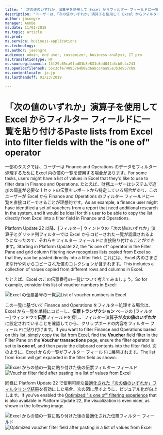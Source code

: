 ```yaml
---
title: "「次の値のいずれか」演算子を使用して Excel からフィルター フィールドに一覧を貼り付ける"
description: "ユーザーは、「次の値のいずれか」演算子を使用して Excel からフィルター フィールドに一覧を正しく貼り付けられるようになりました。"
author: jasongre
manager: AnnBe
ms.date: 11/01/2018
ms.topic: article
ms.prod: 
ms.service: business-applications
ms.technology: 
ms.author: jasongre
audience: admin, end user, customizer, business analyst, IT pro
ms.translationtype: HT
ms.sourcegitcommit: 13f29c65ca9fad83b8e831c6dd84fa3cb0c4c243
ms.openlocfilehash: 56c3cfe74093764b02d6a8cc4aa95e3b3e957cb9
ms.contentlocale: ja-jp
ms.lasthandoff: 01/23/2019

---
```


# <a name="paste-lists-from-excel-into-filter-fields-with-the-is-one-of-operator"></a><span data-ttu-id="119a5-103">「次の値のいずれか」演算子を使用して Excel からフィルター フィールドに一覧を貼り付ける</span><span class="sxs-lookup"><span data-stu-id="119a5-103">Paste lists from Excel into filter fields with the "is one of" operator</span></span>

<span data-ttu-id="119a5-104">一部のタスクでは、ユーザーは Finance and Operations のデータをフィルター処理するために Excel 内の値の一覧を使用する場合があります。</span><span class="sxs-lookup"><span data-stu-id="119a5-104">For some tasks, users might have a list of values in Excel that they'd like to use to filter data in Finance and Operations.</span></span> <span data-ttu-id="119a5-105">たとえば、財務ユーザーはシステムで追加の調査が必要な 1 セットの伝票をレポートから特定している場合があり、このユーザーが Excel から Finance and Operations のフィルター フィールドに一覧を直接コピーできることが理想的です。</span><span class="sxs-lookup"><span data-stu-id="119a5-105">As an example, a finance user might have identified a set of vouchers from a report that need additional research in the system, and it would be ideal for this user to be able to copy the list directly from Excel into a filter field in Finance and Operations.</span></span>   

<span data-ttu-id="119a5-106">Platform Update 22 以降、[フィルター] ウィンドウの「次の値のいずれか」演算子とグリッド列フィルターでは Excel からコピーされた一覧が認識されるようになったので、それらをフィルター フィールドに直接貼り付けることができます。</span><span class="sxs-lookup"><span data-stu-id="119a5-106">Starting in Platform Update 22, the "is one of" operator in the Filter Pane and grid column filtering now recognizes lists copied from Excel so that they can be pasted directly into a filter field.</span></span> <span data-ttu-id="119a5-107">これには、Excel 内のさまざまな行や列からコピーされた値のコレクションが含まれます。</span><span class="sxs-lookup"><span data-stu-id="119a5-107">This includes a collection of values copied from different rows and columns in Excel.</span></span>

<span data-ttu-id="119a5-108">たとえば、Excel のこの伝票番号の一覧について考えてみましょう。</span><span class="sxs-lookup"><span data-stu-id="119a5-108">So for example, consider this list of voucher numbers in Excel:</span></span> 

<span data-ttu-id="119a5-109">![Excel の伝票番号の一覧](media/excelFilterList.png  "Excel の伝票番号の一覧")</span><span class="sxs-lookup"><span data-stu-id="119a5-109">![List of voucher numbers in Excel](media/excelFilterList.png  "List of voucher numbers in Excel")</span></span>

<span data-ttu-id="119a5-110">この一覧に基づいて Finance and Operations をフィルター処理する場合は、Excel から一覧を単純にコピーし、**伝票トランザクション** ページの [フィルター] ウィンドウで**伝票**フィールドを探し、フィルター演算子が**次の値のいずれか**に設定されていることを確認してから、クリップボードの内容をフィルター フィールドに貼り付けます。</span><span class="sxs-lookup"><span data-stu-id="119a5-110">If you want to filter Finance and Operations based on this list, simply copy the list from Excel, find the **Voucher** field filter in the Filter Pane on the **Voucher transactions** page, ensure the filter operator is set to **is one of**, and then paste the clipboard contents into the filter field.</span></span> <span data-ttu-id="119a5-111">次のように、Excel からの一覧がフィルター フィールドに展開されます。</span><span class="sxs-lookup"><span data-stu-id="119a5-111">The list from Excel will get expanded in the filter field as shown:</span></span> 

<span data-ttu-id="119a5-112">![Excel からの値の一覧に貼り付けた後の伝票フィルター フィールド](media/oldPasteFromExcelFiltering.png  "Excel からの値の一覧に貼り付けた後の伝票フィルター フィールド")</span><span class="sxs-lookup"><span data-stu-id="119a5-112">![Voucher filter field after pasting in a list of values from Excel](media/oldPasteFromExcelFiltering.png  "Voucher filter field after pasting in a list of values from Excel")</span></span>

<span data-ttu-id="119a5-113">同様に Platform Update 22 で使用可能な[最適化された「次の値のいずれか」フィルタリング結果](improved-isoneof-filtering.md)を有効にした場合、次の図に示すように、ビジュアル化が向上します。</span><span class="sxs-lookup"><span data-stu-id="119a5-113">If you've enabled the [Optimized "is one of" filtering experience](improved-isoneof-filtering.md) that is also available in Platform Update 22, the visualization is even nicer, as shown in the following image.</span></span>  

<span data-ttu-id="119a5-114">![Excel からの値の一覧に貼り付けた後の最適化された伝票フィルター フィールド](media/newPasteFromExcelFiltering.png  "Excel からの値の一覧に貼り付けた後の最適化された伝票フィルター フィールド")</span><span class="sxs-lookup"><span data-stu-id="119a5-114">![Optimized voucher filter field after pasting in a list of values from Excel](media/newPasteFromExcelFiltering.png  "Optimized voucher filter field after pasting in a list of values from Excel")</span></span>




